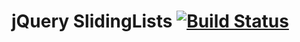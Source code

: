 # jQuery SlidingLists [![Build Status](https://travis-ci.org/ifthenelse/slidingLists.svg?branch=1.0.0)](https://travis-ci.org/ifthenelse/slidingLists)

